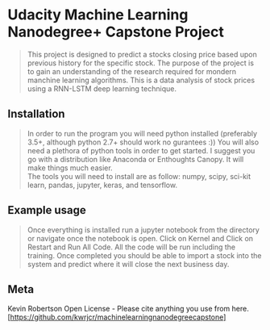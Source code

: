# Udacity Machine Learning Nanodegree+ Capstone Project
> This project is designed to predict a stocks closing price based upon previous history for the specific stock. The purpose of the project is to gain an understanding of the research required for mondern manchine learning algorithms. This is a data analysis of stock prices using a RNN-LSTM deep learning technique. 

## Installation
> In order to run the program you will need python installed (preferably 3.5+, although python 2.7+ should work no gurantees :)) You will also need a plethora of python tools in order to get started.  I suggest you go with a distribution like Anaconda or Enthoughts Canopy.  It will make things much easier.  
> The tools you will need to install are as follow: numpy, scipy, sci-kit learn, pandas, jupyter, keras, and tensorflow. 

## Example usage
> Once everything is installed run a jupyter notebook from the directory or navigate once the notebook is open.  Click on Kernel and Click on Restart and Run All Code.  All the code will be run including the training.  Once completed you should be able to import a stock into the system and predict where it will close the next business day. 

## Meta
Kevin Robertson
Open License - Please cite anything you use from here.
[https://github.com/kwrjcr/machinelearningnanodegreecapstone]

